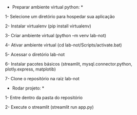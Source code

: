 * Preparar ambiente virtual python: *

1- Selecione um diretório para hospedar sua aplicação

2- Instalar virtualenv (pip install virtualenv)

3- Criar ambiente virtual (python –m venv lab-not)

4- Ativar ambiente virtual (cd lab-not/Scripts/activate.bat)

5- Acessar o diretório lab-not

6- Instalar pacotes básicos (streamlit, mysql.connector.python, plotly.express, matplotib)

7- Clone o repositório na raiz lab-not 


* Rodar projeto: *

1- Entre dentro da pasta do repositório

2- Execute o streamlit (streamlit run app.py)